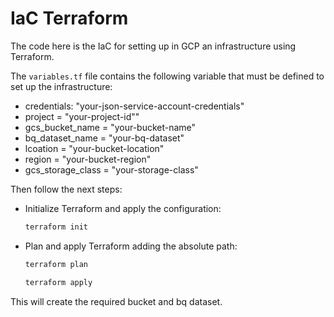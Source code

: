 # IaC Terraform

The code here is the IaC for setting up in GCP an infrastructure using Terraform.

The `variables.tf` file contains the following variable that must be defined to set up the infrastructure:

- credentials: "your-json-service-account-credentials"
- project = "your-project-id""
- gcs_bucket_name = "your-bucket-name"
- bq_dataset_name = "your-bq-dataset"
- lcoation = "your-bucket-location"
- region = "your-bucket-region"
- gcs_storage_class = "your-storage-class"

Then follow the next steps:

- Initialize Terraform and apply the configuration:

    ```bash
    terraform init
    ```

- Plan and apply Terraform adding the absolute path:

    ```bash
    terraform plan 
    ```

    ```bash
    terraform apply 
    ```

This will create the required bucket and bq dataset.

